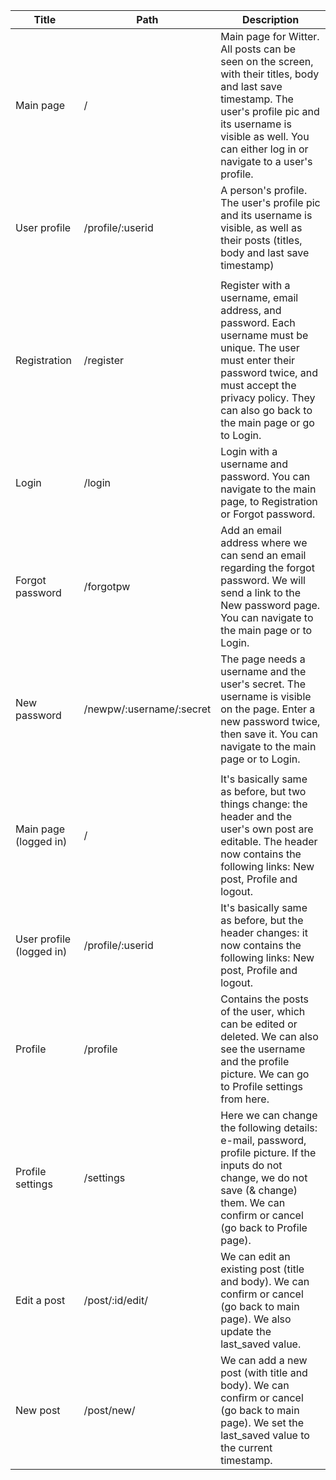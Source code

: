 | Title | Path | Description | 
| - | - | - |
| Main page | / | Main page for Witter. All posts can be seen on the screen, with their titles, body and last save timestamp. The user's profile pic and its username is visible as well. You can either log in or navigate to a user's profile.  |
| User profile | /profile/:userid | A person's profile.  The user's profile pic and its username is visible, as well as their posts (titles, body and last save timestamp) |
|  |  |  |
| Registration | /register | Register with a username, email address, and password. Each username must be unique. The user must enter their password twice, and must accept the privacy policy. They can also go back to the main page or go to Login.  |
| Login | /login | Login with a username and password. You can navigate to the main page, to Registration or Forgot password. |
| Forgot password | /forgotpw | Add an email address where we can send an email regarding the forgot password. We will send a link to the New password page. You can navigate to the main page or to Login. |
| New password | /newpw/:username/:secret | The page needs a username and the user's secret. The username is visible on the page. Enter a new password twice, then save it. You can navigate to the main page or to Login. |
|  |  |  |
| Main page (logged in) | / | It's basically same as before, but two things change: the header and the user's own post are editable. The header now contains the following links: New post, Profile and logout. |
| User profile (logged in) | /profile/:userid | It's basically same as before, but the header changes: it now contains the following links: New post, Profile and logout. |
| Profile | /profile | Contains the posts of the user, which can be edited or deleted. We can also see the username and the profile picture. We can go to Profile settings from here. |
| Profile settings | /settings | Here we can change the following details: e-mail, password, profile picture. If the inputs do not change, we do not save (& change) them. We can confirm or cancel (go back to Profile page). |
| Edit a post | /post/:id/edit/ | We can edit an existing post (title and body). We can confirm or cancel (go back to main page). We also update the last_saved value. |
| New post | /post/new/ | We can add a new post (with title and body). We can confirm or cancel (go back to main page). We set the last_saved value to the current timestamp. |